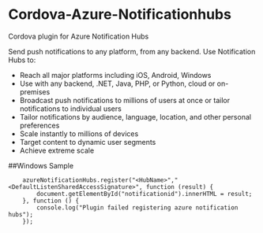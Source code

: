 # Cordova-Azure-Notificationhubs
Cordova plugin for Azure Notification Hubs

Send push notifications to any platform, from any backend. Use Notification Hubs to:
- Reach all major platforms including iOS, Android, Windows
- Use with any backend, .NET, Java, PHP, or Python, cloud or on-premises
- Broadcast push notifications to millions of users at once or tailor notifications to individual users
- Tailor notifications by audience, language, location, and other personal preferences
- Scale instantly to millions of devices
- Target content to dynamic user segments
- Achieve extreme scale

##Windows Sample


        azureNotificationHubs.register("<HubName>","<DefaultListenSharedAccessSignature>", function (result) {
            document.getElementById("notificationid").innerHTML = result;
        }, function () {
            console.log("Plugin failed registering azure notification hubs");
        });
